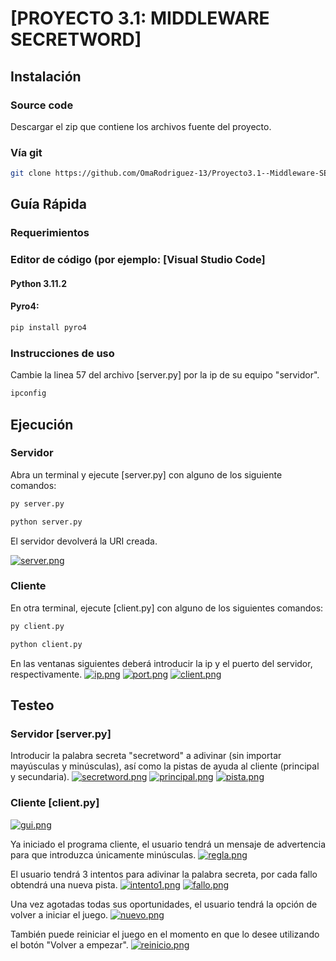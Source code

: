 # [PROYECTO 3.1: MIDDLEWARE SECRETWORD]
 
## Instalación

### Source code

Descargar el zip que contiene los archivos fuente del proyecto.

### Vía git 

```bash
git clone https://github.com/OmaRodriguez-13/Proyecto3.1--Middleware-SECRETWORD-PYRO4-
```

## Guía Rápida

### Requerimientos

### Editor de código (por ejemplo: [Visual Studio Code]
#### Python 3.11.2
#### Pyro4:

```bash
pip install pyro4
```

### Instrucciones de uso

Cambie la linea 57 del archivo [server.py] por la ip de su equipo "servidor".

```bash
ipconfig
```

## Ejecución

### Servidor

Abra un terminal y ejecute [server.py] con alguno de los siguiente comandos:

```bash
py server.py
```

```bash
python server.py
```

El servidor devolverá la URI creada.

[![server.png](https://i.postimg.cc/0QMJWNVx/server.png)](https://postimg.cc/TLxwhT8H)

### Cliente

En otra terminal, ejecute [client.py] con alguno de los siguientes comandos:

```bash
py client.py
```

```bash
python client.py
```

En las ventanas siguientes deberá introducir la ip y el puerto del servidor, respectivamente.
[![ip.png](https://i.postimg.cc/CK9SJknZ/ip.png)](https://postimg.cc/cK7pLKmZ)
[![port.png](https://i.postimg.cc/rskc2TJM/port.png)](https://postimg.cc/0Mch7LFB)
[![client.png](https://i.postimg.cc/j5TksSGg/client.png)](https://postimg.cc/67Hhct6n)

## Testeo

### Servidor [server.py]

Introducir la palabra secreta "secretword" a adivinar (sin importar mayúsculas y minúsculas), así como la pistas de ayuda al cliente (principal y secundaria).
[![secretword.png](https://i.postimg.cc/RhjNJhwf/secretword.png)](https://postimg.cc/BPBqdqYQ)
[![principal.png](https://i.postimg.cc/dQ7R3yYh/principal.png)](https://postimg.cc/Th65Hhhx)
[![pista.png](https://i.postimg.cc/Vk5zPmMP/pista.png)](https://postimg.cc/DSV9qVBx)


### Cliente [client.py]
[![gui.png](https://i.postimg.cc/7YXwGfD2/gui.png)](https://postimg.cc/SJXwHQnS)

Ya iniciado el programa cliente, el usuario tendrá un mensaje de advertencia para que introduzca únicamente minúsculas.
[![regla.png](https://i.postimg.cc/DfXSXQYb/regla.png)](https://postimg.cc/kD7MrSCn)

El usuario tendrá 3 intentos para adivinar la palabra secreta, por cada fallo obtendrá una nueva pista.
[![intento1.png](https://i.postimg.cc/T34x0FK2/intento1.png)](https://postimg.cc/MnVgKs0g)
[![fallo.png](https://i.postimg.cc/fTHQWpj7/fallo.png)](https://postimg.cc/JGB2PTFt)

Una vez agotadas todas sus oportunidades, el usuario tendrá la opción de volver a iniciar el juego.
[![nuevo.png](https://i.postimg.cc/dQ4xGdkw/nuevo.png)](https://postimg.cc/23LGD17K)

También puede reiniciar el juego en el momento en que lo desee utilizando el botón "Volver a empezar".
[![reinicio.png](https://i.postimg.cc/5trtHjB3/reinicio.png)](https://postimg.cc/3yghV8b4)
